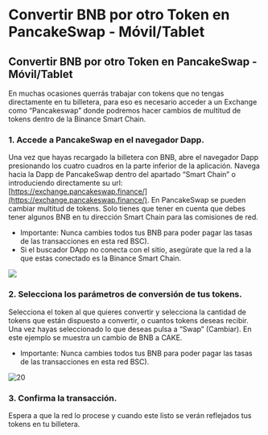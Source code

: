 # Convertir BNB por otro Token en PancakeSwap - Móvil/Tablet

## Convertir BNB por otro Token en PancakeSwap - Móvil/Tablet

En muchas ocasiones querrás trabajar con tokens que no tengas directamente en tu billetera, para eso es necesario acceder a un Exchange como “Pancakeswap” donde podremos hacer cambios de multitud de tokens dentro de la Binance Smart Chain.

### 1. Accede a PancakeSwap en el navegador Dapp.

Una vez que hayas recargado la billetera con BNB, abre el navegador Dapp presionando los cuatro cuadros en la parte inferior de la aplicación. Navega hacia la Dapp de PancakeSwap dentro del apartado “Smart Chain” o introduciendo directamente su url: [https://exchange.pancakeswap.finance/](https://exchange.pancakeswap.finance/). En PancakeSwap se pueden cambiar multitud de tokens. Solo tienes que tener en cuenta que debes tener algunos BNB en tu dirección Smart Chain para las comisiones de red.

* Importante: Nunca cambies todos tus BNB para poder pagar las tasas de las transacciones en esta red BSC\).
* Si el buscador DApp no conecta con el sitio, asegúrate que la red a la que estas conectado es la Binance Smart Chain. 



![](https://user-images.githubusercontent.com/79335891/108876369-6f09fa80-75fe-11eb-9bdb-0fc4f36fd108.png)

### 

### 2. Selecciona los parámetros de conversión de tus tokens.

Selecciona el token al que quieres convertir y selecciona la cantidad de tokens que están dispuesto a convertir, o cuantos tokens deseas recibir. Una vez hayas seleccionado lo que deseas pulsa a “Swap” \(Cambiar\). En este ejemplo se muestra un cambio de BNB a CAKE.

* Importante: Nunca cambies todos tus BNB para poder pagar las tasas de las transacciones en esta red BSC\).

![20](https://user-images.githubusercontent.com/79335891/108884463-efccf480-7606-11eb-8fb3-c00f84dd49c7.png)

### 

### 3. Confirma la transacción.

Espera a que la red lo procese y cuando este listo se verán reflejados tus tokens en tu billetera.


